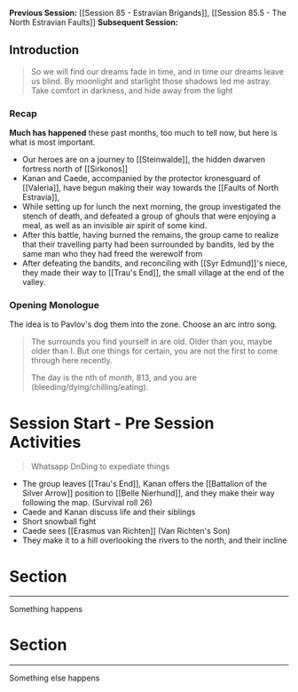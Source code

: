 **Previous Session:** [[Session 85 - Estravian Brigands]], [[Session 85.5 - The North Estravian Faults]]
**Subsequent Session:**
## Introduction
> So we will find our dreams fade in time, and in time our dreams leave us blind. By moonlight and starlight those shadows led me astray. Take comfort in darkness, and hide away from the light

### Recap
**Much has happened** these past months, too much to tell now, but here is what is most important.
- Our heroes are on a journey to [[Steinwalde]], the hidden dwarven fortress north of [[Sirkonos]]
- Kanan and Caede, accompanied by the protector kronesguard of [[Valeria]], have begun making their way towards the [[Faults of North Estravia]],
- While setting up for lunch the next morning, the group investigated the stench of death, and defeated a group of ghouls that were enjoying a meal, as well as an invisible air spirit of some kind.
- After this battle, having burned the remains, the group came to realize that their travelling party had been surrounded by bandits, led by the same man who they had freed the werewolf from
- After defeating the bandits, and reconciling with [[Syr Edmund]]'s niece, they made their way to [[Trau's End]], the small village at the end of the valley.
### Opening Monologue
The idea is to Pavlov's dog them into the zone. Choose an arc intro song.

> The surrounds you find yourself in are old. Older than you, maybe older than I. But one things for certain, you are not the first to come through here recently.
> 
> The day is the nth of *month*, 813, and you are (bleeding/dying/chilling/eating).


# Session Start - Pre Session Activities
> Whatsapp DnDing to expediate things

- The group leaves [[Trau's End]], Kanan offers the [[Battalion of the Silver Arrow]] position to [[Belle Nierhund]], and they make their way following the map. (Survival roll 26)
- Caede and Kanan discuss life and their siblings
- Short snowball fight
- Caede sees [[Erasmus van Richten]] (Van Richten's Son)
- They make it to a hill overlooking the rivers to the north, and their incline


# Section
---
Something happens


# Section
---
Something else happens

